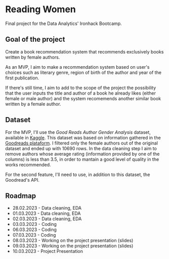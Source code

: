 # Reading Women
Final project for the Data Analytics' Ironhack Bootcamp.


## Goal of the project
Create a book recommendation system that recommends exclusively books written by female authors.

As an MVP, I aim to make a recommendation system based on user's choices such as literary genre, region of birth of the author and year of the first publication.

If there's still time, I aim to add to the scope of the project the possibility that the user inputs the title and author of a book he already likes (either female or male author) and the system recomemends another similar book written by a female author.

## Dataset
For the MVP, I'll use the *Good Reads Author Gender Analysis* dataset, available in [Kaggle](https://www.kaggle.com/code/jotamaggi/good-reads-author-gender-analysis/data). This dataset was based on information gathered in the [Goodreads plataform](https://www.goodreads.com). I filtered only the female authors out of the original dataset and ended up with 10690 rows. In the data cleaning step I aim to remove authors whose average rating (information provided by one of the columns) is less than 3.5, in order to mantain a good level of quality in the works recommended.

For the second feature, I'll need to use, in addition to this dataset, the Goodread's API.

## Roadmap

- 28.02.2023 - Data cleaning, EDA
- 01.03.2023 - Data cleaning, EDA
- 02.03.2023 - Data cleaning, EDA
- 03.03.2023 - Coding
- 06.03.2023 - Coding
- 07.03.2023 - Coding
- 08.03.2023 - Working on the project presentation (slides)
- 09.03.2023 - Working on the project presentation (slides)
- 10.03.2023 - Project Presentation
